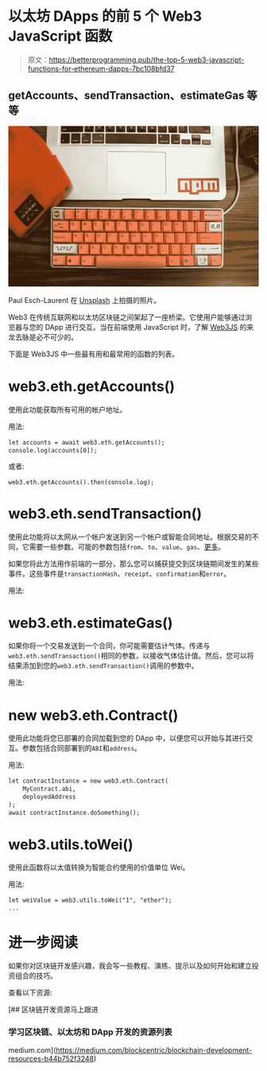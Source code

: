 # 以太坊 DApps 的前 5 个 Web3 JavaScript 函数

> 原文：<https://betterprogramming.pub/the-top-5-web3-javascript-functions-for-ethereum-dapps-7bc108bfd37>

## getAccounts、sendTransaction、estimateGas 等等

![](img/c8dffd379ba49f05fa61808397d66fae.png)

Paul Esch-Laurent 在 [Unsplash](https://unsplash.com?utm_source=medium&utm_medium=referral) 上拍摄的照片。

Web3 在传统互联网和以太坊区块链之间架起了一座桥梁。它使用户能够通过浏览器与您的 DApp 进行交互。当在前端使用 JavaScript 时，了解 [Web3JS](https://web3js.readthedocs.io/en/v1.2.6/) 的来龙去脉是必不可少的。

下面是 Web3JS 中一些最有用和最常用的函数的列表。

# web3.eth.getAccounts()

使用此功能获取所有可用的帐户地址。

用法:

```
let accounts = await web3.eth.getAccounts();
console.log(accounts[0]);
```

或者:

```
web3.eth.getAccounts().then(console.log);
```

# web3.eth.sendTransaction()

使用此功能将以太网从一个帐户发送到另一个帐户或智能合同地址。根据交易的不同，它需要一些参数。可能的参数包括`from`、`to`、`value`、`gas`、[更多](https://web3js.readthedocs.io/en/v1.2.6/web3-eth.html#sendtransaction)。

如果您将此方法用作前端的一部分，那么您可以捕获提交到区块链期间发生的某些事件。这些事件是`transactionHash`、`receipt`、`confirmation`和`error`。

用法:

# web3.eth.estimateGas()

如果你将一个交易发送到一个合同，你可能需要估计气体。传递与`web3.eth.sendTransaction()`相同的参数，以接收气体估计值。然后，您可以将结果添加到您的`web3.eth.sendTransaction()`调用的参数中。

用法:

# new web3.eth.Contract()

使用此功能将您已部署的合同加载到您的 DApp 中，以便您可以开始与其进行交互。参数包括合同部署到的`ABI`和`address`。

用法:

```
let contractInstance = new web3.eth.Contract(
    MyContract.abi,
    deployedAddress
);
await contractInstance.doSomething();
```

# web3.utils.toWei()

使用此函数将以太值转换为智能合约使用的价值单位 Wei。

用法:

```
let weiValue = web3.utils.toWei("1", "ether");
...
```

# 进一步阅读

如果你对区块链开发感兴趣，我会写一些教程、演练、提示以及如何开始和建立投资组合的技巧。

查看以下资源:

[](https://medium.com/blockcentric/blockchain-development-resources-b44b752f3248) [## 区块链开发资源马上跟进

### 学习区块链、以太坊和 DApp 开发的资源列表

medium.com](https://medium.com/blockcentric/blockchain-development-resources-b44b752f3248)